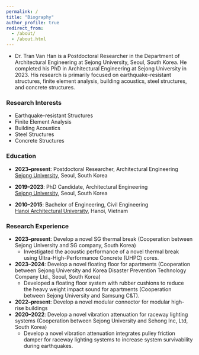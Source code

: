 ```yaml
---
permalink: /
title: "Biography"
author_profile: true
redirect_from: 
  - /about/
  - /about.html
---
```


- Dr. Tran Van Han is a Postdoctoral Researcher in the Department of Architectural Engineering at Sejong University, Seoul, South Korea. He completed his PhD in Architectural Engineering at Sejong University in 2023. His research is primarily focused on earthquake-resistant structures, finite element analysis, building acoustics, steel structures, and concrete structures.

### Research Interests
- Earthquake-resistant Structures
- Finite Element Analysis
- Building Acoustics
- Steel Structures
- Concrete Structures

### Education

- **2023–present**: Postdoctoral Researcher, Architectural Engineering  
  [Sejong University](https://en.sejong.ac.kr/eng/index.do), Seoul, South Korea

- **2019–2023**: PhD Candidate, Architectural Engineering  
  [Sejong University](https://en.sejong.ac.kr/eng/index.do), Seoul, South Korea

- **2010–2015**: Bachelor of Engineering, Civil Engineering  
  [Hanoi Architectural University](https://hau.edu.vn/?lang=en), Hanoi, Vietnam

### Research Experience
  
- **2023–present**: Develop a novel SG thermal break (Cooperation between Sejong University and SG company, South Korea)
  - Investigated the acoustic performance of a novel thermal break using Ultra-High-Performance Concrete (UHPC) cores.
- **2023–2024**: Develop a novel floating floor for apartments (Cooperation between Sejong University and Korea Disaster Prevention Technology Company Ltd., Seoul, South Korea)
  - Developed a floating floor system with rubber cushions to reduce the heavy weight impact sound for apartments (Cooperation between Sejong University and Samsung C&T).
- **2022–present**: Develop a novel modular connector for modular high-rise buildings 
- **2020–2022**: Develop a novel vibration attenuation for raceway lighting systems (Cooperation between Sejong University and Sehong Inc, Ltd, South Korea)
  - Develop a novel vibration attenuation integrates pulley friction damper for raceway lighting systems to increase system survivability during earthquakes.




